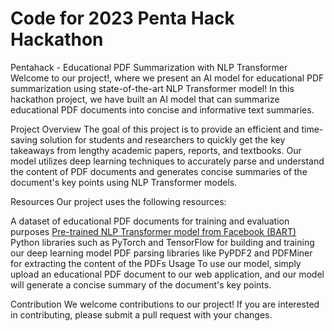 # Code for 2023 Penta Hack Hackathon


Pentahack - Educational PDF Summarization with NLP Transformer
Welcome to our project!, where we present an AI model for educational PDF summarization using state-of-the-art NLP Transformer model! In this hackathon project, we have built an AI model that can summarize educational PDF documents into concise and informative text summaries.

Project Overview
The goal of this project is to provide an efficient and time-saving solution for students and researchers to quickly get the key takeaways from lengthy academic papers, reports, and textbooks. Our model utilizes deep learning techniques to accurately parse and understand the content of PDF documents and generates concise summaries of the document's key points using NLP Transformer models.

Resources
Our project uses the following resources:

A dataset of educational PDF documents for training and evaluation purposes
[Pre-trained NLP Transformer model from Facebook (BART)](https://arxiv.org/abs/1910.13461)
Python libraries such as PyTorch and TensorFlow for building and training our deep learning model
PDF parsing libraries like PyPDF2 and PDFMiner for extracting the content of the PDFs
Usage
To use our model, simply upload an educational PDF document to our web application, and our model will generate a concise summary of the document's key points.

Contribution
We welcome contributions to our project! If you are interested in contributing, please submit a pull request with your changes.
